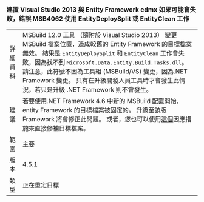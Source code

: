 ### <a name="building-an-entity-framework-edmx-with-visual-studio-2013-can-fail-with-error-msb4062-if-using-the-entitydeploysplit-or-entityclean-tasks"></a>建置 Visual Studio 2013 與 Entity Framework edmx 如果可能會失敗，錯誤 MSB4062 使用 EntityDeploySplit 或 EntityClean 工作

|   |   |
|---|---|
|詳細資料|MSBuild 12.0 工具 （隨附於 Visual Studio 2013） 變更 MSBuild 檔案位置，造成較舊的 Entity Framework 的目標檔案無效。 結果是 <code>EntityDeploySplit</code> 和 <code>EntityClean</code> 工作會失敗，因為找不到 <code>Microsoft.Data.Entity.Build.Tasks.dll</code>。 請注意，此符號不因為工具組 (MSBuild/VS) 變更，因為.NET Framework 變更。 只有在升級開發人員工具時才會發生此情況，若只是升級 .NET Framework 則不會發生。|
|建議|若要使用.NET Framework 4.6 中新的 MSBuild 配置開始，entity Framework 的目標檔案被固定的。 升級至該版 Framework 將會修正此問題。 或者，您也可以使用[這個](http://stackoverflow.com/a/24249247/131944)因應措施來直接修補目標檔案。|
|範圍|主要|
|版本|4.5.1|
|類型|正在重定目標|

